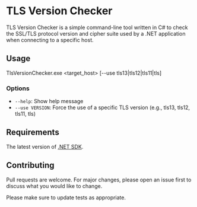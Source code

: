 # TLS Version Checker

TLS Version Checker is a simple command-line tool written in C# to check the SSL/TLS protocol version and cipher suite used by a .NET application when connecting to a specific host.

## Usage
TlsVersionChecker.exe <target_host> [--use tls13|tls12|tls11|tls]

### Options

- `--help`: Show help message
- `--use VERSION`: Force the use of a specific TLS version (e.g., tls13, tls12, tls11, tls)

## Requirements

The latest version of [.NET SDK](https://dotnet.microsoft.com/download/dotnet).


## Contributing

Pull requests are welcome. For major changes, please open an issue first to discuss what you would like to change.

Please make sure to update tests as appropriate.